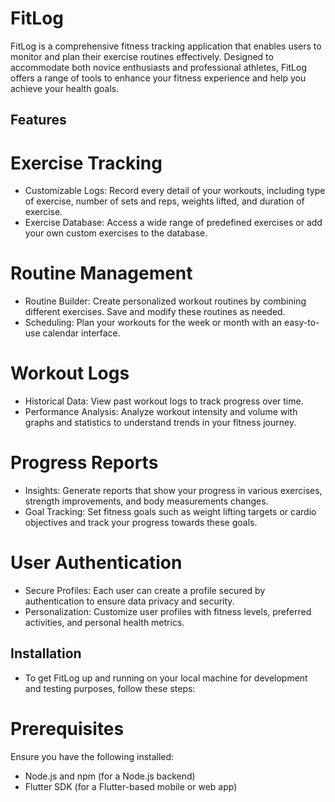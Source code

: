 # FitLog
FitLog is a comprehensive fitness tracking application that enables users to monitor and plan their exercise routines effectively. Designed to accommodate both novice enthusiasts and professional athletes, FitLog offers a range of tools to enhance your fitness experience and help you achieve your health goals.

## Features

# Exercise Tracking
- Customizable Logs: Record every detail of your workouts, including type of exercise, number of sets and reps, weights lifted, and duration of exercise.
- Exercise Database: Access a wide range of predefined exercises or add your own custom exercises to the database.

# Routine Management
- Routine Builder: Create personalized workout routines by combining different exercises. Save and modify these routines as needed.
- Scheduling: Plan your workouts for the week or month with an easy-to-use calendar interface.

# Workout Logs
- Historical Data: View past workout logs to track progress over time.
- Performance Analysis: Analyze workout intensity and volume with graphs and statistics to understand trends in your fitness journey.

# Progress Reports
- Insights: Generate reports that show your progress in various exercises, strength improvements, and body measurements changes.
- Goal Tracking: Set fitness goals such as weight lifting targets or cardio objectives and track your progress towards these goals.

# User Authentication
- Secure Profiles: Each user can create a profile secured by authentication to ensure data privacy and security.
- Personalization: Customize user profiles with fitness levels, preferred activities, and personal health metrics.

## Installation
- To get FitLog up and running on your local machine for development and testing purposes, follow these steps:

# Prerequisites
Ensure you have the following installed:

- Node.js and npm (for a Node.js backend)
- Flutter SDK (for a Flutter-based mobile or web app)
